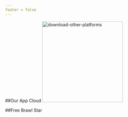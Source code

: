 ```yaml
---
footer = false 
---
```

##Our App Cloud
<img width="260" alt="download-other-platforms" src="https://github.com/adham-ta/docs3/assets/69330652/9e28ef65-c0b3-44f4-b847-a704f28d2c75">

##Free 
Brawl Star
